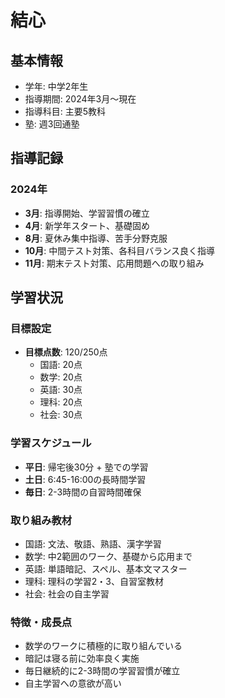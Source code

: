 # 結心

## 基本情報
- 学年: 中学2年生
- 指導期間: 2024年3月〜現在
- 指導科目: 主要5教科
- 塾: 週3回通塾

## 指導記録

### 2024年
- **3月**: 指導開始、学習習慣の確立
- **4月**: 新学年スタート、基礎固め
- **8月**: 夏休み集中指導、苦手分野克服
- **10月**: 中間テスト対策、各科目バランス良く指導
- **11月**: 期末テスト対策、応用問題への取り組み

## 学習状況
### 目標設定
- **目標点数**: 120/250点
  - 国語: 20点
  - 数学: 20点 
  - 英語: 30点
  - 理科: 20点
  - 社会: 30点

### 学習スケジュール
- **平日**: 帰宅後30分 + 塾での学習
- **土日**: 6:45-16:00の長時間学習
- **毎日**: 2-3時間の自習時間確保

### 取り組み教材
- 国語: 文法、敬語、熟語、漢字学習
- 数学: 中2範囲のワーク、基礎から応用まで
- 英語: 単語暗記、スペル、基本文マスター
- 理科: 理科の学習2・3、自習室教材
- 社会: 社会の自主学習

### 特徴・成長点
- 数学のワークに積極的に取り組んでいる
- 暗記は寝る前に効率良く実施
- 毎日継続的に2-3時間の学習習慣が確立
- 自主学習への意欲が高い